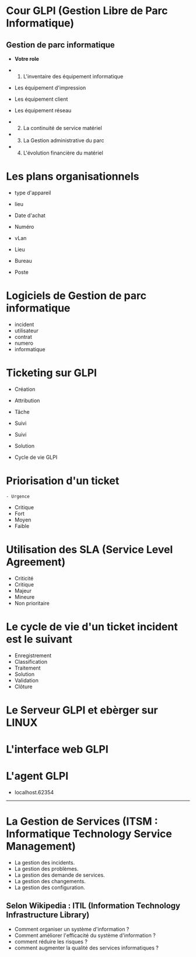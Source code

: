 # **Cour GLPI (Gestion Libre de Parc Informatique)**

## **Gestion de parc informatique**

- **Votre role**

 - 1. L'inventaire des équipement informatique

 - Les équipement d'impression
 - Les équipement client 
 - Les équipement réseau

 - 2. La continuité de service matériel

 - 3. La Gestion administrative du parc

 - 4. L'évolution financière du matériel

 # **Les plans organisationnels**

 - type d'appareil
 - lieu
 - Date d'achat
 - Numéro 

 - vLan
 - Lieu
 - Bureau
 - Poste

 # **Logiciels de Gestion de parc informatique**

 - incident
 - utilisateur
 - contrat
 - numero
 - informatique

 # **Ticketing sur GLPI**

 - Création
 - Attribution
 - Tâche
 - Suivi
 - Suivi
 - Solution

 - Cycle de vie GLPI

 # **Priorisation d'un ticket**

    - Urgence

- Critique
- Fort
- Moyen
- Faible 

# **Utilisation des SLA (Service Level Agreement)**

- Criticité
- Critique
- Majeur
- Mineure
- Non prioritaire

# **Le cycle de vie d'un ticket incident est le suivant**

- Enregistrement
- Classification
- Traitement
- Solution
- Validation
- Clôture

# **Le Serveur GLPI et ebèrger sur LINUX**

# **L'interface web GLPI**

# **L'agent GLPI**

- localhost.62354

---

# **La Gestion de Services (ITSM : Informatique Technology Service Management)**

- La gestion des incidents.
- La gestion des problèmes.
- La gestion des demande de services.
- La gestion des changements.
- La gestion des configuration.

## **Selon Wikipedia : ITIL (Information Technology Infrastructure Library)**

- Comment organiser un système d'information ?
- Comment améliorer l'efficacité du système d'information ?
- comment réduire les risques ?
- comment augmenter la qualité des services informatiques ?

